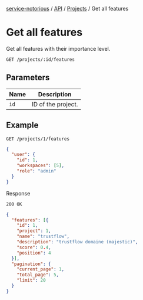[service-notorious](../../README.md) / [API](../README.md) / [Projects](./README.md) / Get all features

# Get all features

Get all features with their importance level.

```
GET /projects/:id/features
```

## Parameters

| Name | Description        |
|------|--------------------|
| `id` | ID of the project. |

## Example

```
GET /projects/1/features
```

```json
{
  "user": {
    "id": 1,
    "workspaces": [5],
    "role": "admin"
  }
}
```

Response

```
200 OK
```

```json
{
  "features": [{
    "id": 1,
    "project": 1,
    "name": "trustflow",
    "description": "trustflow domaine (majestic)",
    "score": 0.4,
    "position": 4
  }],
  "pagination": {
    "current_page": 1,
    "total_page": 5,
    "limit": 20
  }
}
```
